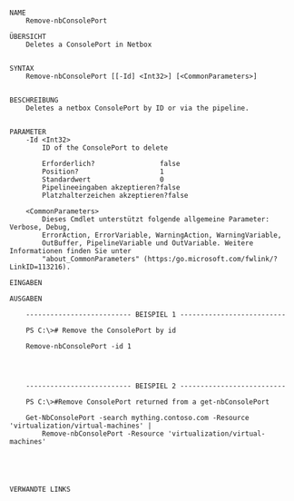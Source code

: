 ﻿```

NAME
    Remove-nbConsolePort
    
ÜBERSICHT
    Deletes a ConsolePort in Netbox
    
    
SYNTAX
    Remove-nbConsolePort [[-Id] <Int32>] [<CommonParameters>]
    
    
BESCHREIBUNG
    Deletes a netbox ConsolePort by ID or via the pipeline.
    

PARAMETER
    -Id <Int32>
        ID of the ConsolePort to delete
        
        Erforderlich?                false
        Position?                    1
        Standardwert                 0
        Pipelineeingaben akzeptieren?false
        Platzhalterzeichen akzeptieren?false
        
    <CommonParameters>
        Dieses Cmdlet unterstützt folgende allgemeine Parameter: Verbose, Debug,
        ErrorAction, ErrorVariable, WarningAction, WarningVariable,
        OutBuffer, PipelineVariable und OutVariable. Weitere Informationen finden Sie unter 
        "about_CommonParameters" (https:/go.microsoft.com/fwlink/?LinkID=113216). 
    
EINGABEN
    
AUSGABEN
    
    -------------------------- BEISPIEL 1 --------------------------
    
    PS C:\># Remove the ConsolePort by id
    
    Remove-nbConsolePort -id 1
    
    
    
    
    -------------------------- BEISPIEL 2 --------------------------
    
    PS C:\>#Remove ConsolePort returned from a get-nbConsolePort
    
    Get-NbConsolePort -search mything.contoso.com -Resource 'virtualization/virtual-machines' |
        Remove-nbConsolePort -Resource 'virtualization/virtual-machines'
    
    
    
    
    
VERWANDTE LINKS



```

